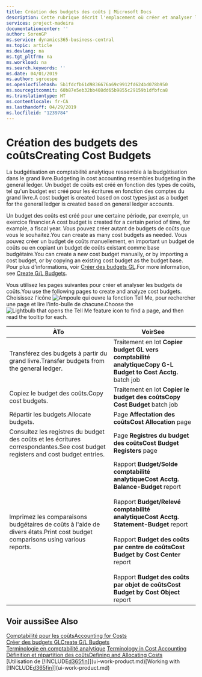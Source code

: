 ```yaml
---
title: Création des budgets des coûts | Microsoft Docs
description: Cette rubrique décrit l'emplacement où créer et analyser les budgets des coûts.
services: project-madeira
documentationcenter: ''
author: SorenGP
ms.service: dynamics365-business-central
ms.topic: article
ms.devlang: na
ms.tgt_pltfrm: na
ms.workload: na
ms.search.keywords: ''
ms.date: 04/01/2019
ms.author: sgroespe
ms.openlocfilehash: 5b1fdcfb61d9836676a69c9912fd624bd078b950
ms.sourcegitcommit: 60b87e5eb32bb408dd65b9855c29159b1dfbfca8
ms.translationtype: HT
ms.contentlocale: fr-CA
ms.lasthandoff: 04/29/2019
ms.locfileid: "1239784"
---
```

# <a name="creating-cost-budgets"></a><span data-ttu-id="9cddd-103">Création des budgets des coûts</span><span class="sxs-lookup"><span data-stu-id="9cddd-103">Creating Cost Budgets</span></span>
<span data-ttu-id="9cddd-104">La budgétisation en comptabilité analytique ressemble à la budgétisation dans le grand livre.</span><span class="sxs-lookup"><span data-stu-id="9cddd-104">Budgeting in cost accounting resembles budgeting in the general ledger.</span></span> <span data-ttu-id="9cddd-105">Un budget de coûts est créé en fonction des types de coûts, tel qu'un budget est créé pour les écritures en fonction des comptes du grand livre.</span><span class="sxs-lookup"><span data-stu-id="9cddd-105">A cost budget is created based on cost types just as a budget for the general ledger is created based on general ledger accounts.</span></span>  

<span data-ttu-id="9cddd-106">Un budget des coûts est créé pour une certaine période, par exemple, un exercice financier.</span><span class="sxs-lookup"><span data-stu-id="9cddd-106">A cost budget is created for a certain period of time, for example, a fiscal year.</span></span> <span data-ttu-id="9cddd-107">Vous pouvez créer autant de budgets de coûts que vous le souhaitez.</span><span class="sxs-lookup"><span data-stu-id="9cddd-107">You can create as many cost budgets as needed.</span></span> <span data-ttu-id="9cddd-108">Vous pouvez créer un budget de coûts manuellement, en important un budget de coûts ou en copiant un budget de coûts existant comme base budgétaire.</span><span class="sxs-lookup"><span data-stu-id="9cddd-108">You can create a new cost budget manually, or by importing a cost budget, or by copying an existing cost budget as the budget base.</span></span> <span data-ttu-id="9cddd-109">Pour plus d'informations, voir [Créer des budgets GL](finance-how-create-budgets.md).</span><span class="sxs-lookup"><span data-stu-id="9cddd-109">For more information, see [Create G/L Budgets](finance-how-create-budgets.md).</span></span>

<span data-ttu-id="9cddd-110">Vous utilisez les pages suivantes pour créer et analyser les budgets de coûts.</span><span class="sxs-lookup"><span data-stu-id="9cddd-110">You use the following pages to create and analyze cost budgets.</span></span> <span data-ttu-id="9cddd-111">Choisissez l'icône ![Ampoule qui ouvre la fonction Tell Me](media/ui-search/search_small.png "Dites-moi ce que vous voulez faire"), pour rechercher une page et lire l'info-bulle de chacune.</span><span class="sxs-lookup"><span data-stu-id="9cddd-111">Choose the ![Lightbulb that opens the Tell Me feature](media/ui-search/search_small.png "Tell me what you want to do") icon to find a page, and then read the tooltip for each.</span></span>

|<span data-ttu-id="9cddd-112">À</span><span class="sxs-lookup"><span data-stu-id="9cddd-112">To</span></span>|<span data-ttu-id="9cddd-113">Voir</span><span class="sxs-lookup"><span data-stu-id="9cddd-113">See</span></span>|  
|--------|---------|  
|<span data-ttu-id="9cddd-114">Transférez des budgets à partir du grand livre.</span><span class="sxs-lookup"><span data-stu-id="9cddd-114">Transfer budgets from the general ledger.</span></span>|<span data-ttu-id="9cddd-115">Traitement en lot **Copier budget GL vers comptabilité analytique**</span><span class="sxs-lookup"><span data-stu-id="9cddd-115">**Copy G-L Budget to Cost Acctg.** batch job</span></span>|  
|<span data-ttu-id="9cddd-116">Copiez le budget des coûts.</span><span class="sxs-lookup"><span data-stu-id="9cddd-116">Copy cost budgets.</span></span>|<span data-ttu-id="9cddd-117">Traitement en lot **Copier le budget des coûts**</span><span class="sxs-lookup"><span data-stu-id="9cddd-117">**Copy Cost Budget** batch job</span></span>|  
|<span data-ttu-id="9cddd-118">Répartir les budgets.</span><span class="sxs-lookup"><span data-stu-id="9cddd-118">Allocate budgets.</span></span>|<span data-ttu-id="9cddd-119">Page **Affectation des coûts**</span><span class="sxs-lookup"><span data-stu-id="9cddd-119">**Cost Allocation** page</span></span>|  
|<span data-ttu-id="9cddd-120">Consultez les registres du budget des coûts et les écritures correspondantes.</span><span class="sxs-lookup"><span data-stu-id="9cddd-120">See cost budget registers and cost budget entries.</span></span>|<span data-ttu-id="9cddd-121">Page **Registres du budget des coûts**</span><span class="sxs-lookup"><span data-stu-id="9cddd-121">**Cost Budget Registers** page</span></span>|  
|<span data-ttu-id="9cddd-122">Imprimez les comparaisons budgétaires de coûts à l'aide de divers états.</span><span class="sxs-lookup"><span data-stu-id="9cddd-122">Print cost budget comparisons using various reports.</span></span>|<span data-ttu-id="9cddd-123">Rapport **Budget/Solde comptabilité analytique**</span><span class="sxs-lookup"><span data-stu-id="9cddd-123">**Cost Acctg. Balance-Budget** report</span></span><br /><br /> <span data-ttu-id="9cddd-124">Rapport **Budget/Relevé comptabilité analytique**</span><span class="sxs-lookup"><span data-stu-id="9cddd-124">**Cost Acctg. Statement-Budget** report</span></span><br /><br /> <span data-ttu-id="9cddd-125">Rapport **Budget des coûts par centre de coûts**</span><span class="sxs-lookup"><span data-stu-id="9cddd-125">**Cost Budget by Cost Center** report</span></span><br /><br /> <span data-ttu-id="9cddd-126">Rapport **Budget des coûts par objet de coûts**</span><span class="sxs-lookup"><span data-stu-id="9cddd-126">**Cost Budget by Cost Object** report</span></span>|  

## <a name="see-also"></a><span data-ttu-id="9cddd-127">Voir aussi</span><span class="sxs-lookup"><span data-stu-id="9cddd-127">See Also</span></span>  
[<span data-ttu-id="9cddd-128">Comptabilité pour les coûts</span><span class="sxs-lookup"><span data-stu-id="9cddd-128">Accounting for Costs</span></span>](finance-manage-cost-accounting.md)  
[<span data-ttu-id="9cddd-129">Créer des budgets GL</span><span class="sxs-lookup"><span data-stu-id="9cddd-129">Create G/L Budgets</span></span>](finance-how-create-budgets.md)  
<span data-ttu-id="9cddd-130">[Terminologie en comptabilité analytique](finance-terminology-in-cost-accounting.md) </span><span class="sxs-lookup"><span data-stu-id="9cddd-130">[Terminology in Cost Accounting](finance-terminology-in-cost-accounting.md) </span></span>  
[<span data-ttu-id="9cddd-131">Définition et répartition des coûts</span><span class="sxs-lookup"><span data-stu-id="9cddd-131">Defining and Allocating Costs</span></span>](finance-define-and-allocate-costs.md)  
<span data-ttu-id="9cddd-132">[Utilisation de [!INCLUDE[d365fin](includes/d365fin_md.md)]](ui-work-product.md)</span><span class="sxs-lookup"><span data-stu-id="9cddd-132">[Working with [!INCLUDE[d365fin](includes/d365fin_md.md)]](ui-work-product.md)</span></span>

